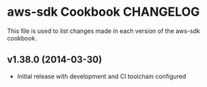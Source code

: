 # aws-sdk Cookbook CHANGELOG

This file is used to list changes made in each version of the aws-sdk cookbook.

## v1.38.0 (2014-03-30)
- Initial release with development and CI toolchain configured
